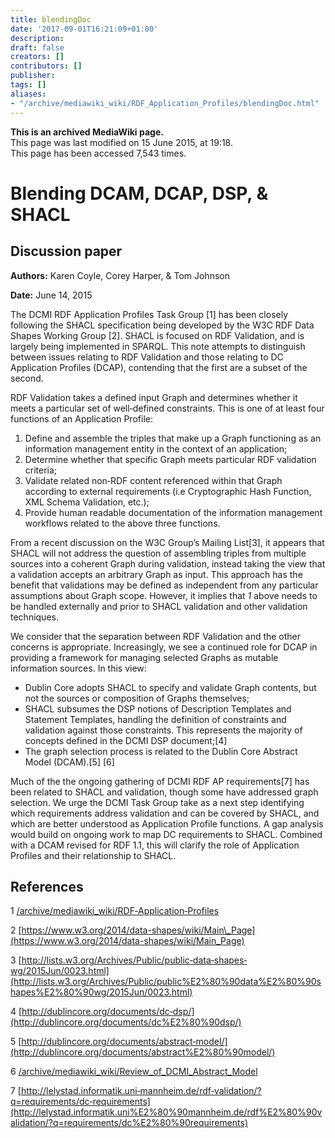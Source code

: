```yaml
---
title: blendingDoc
date: '2017-09-01T16:21:09+01:00'
description: 
draft: false
creators: []
contributors: []
publisher: 
tags: []
aliases:
- "/archive/mediawiki_wiki/RDF_Application_Profiles/blendingDoc.html"
---
```


 **This is an archived MediaWiki page.**  
This page was last modified on 15 June 2015, at 19:18.  
This page has been accessed 7,543 times.

# Blending DCAM, DCAP, DSP, & SHACL

## Discussion paper

**Authors:** Karen Coyle, Corey Harper, & Tom Johnson

**Date:** June 14, 2015

The DCMI RDF Application Profiles Task Group [1] has been closely following the SHACL specification being developed by the W3C RDF Data Shapes Working Group [2]. SHACL is focused on RDF Validation, and is largely being implemented in SPARQL. This note attempts to distinguish between issues relating to RDF Validation and those relating to DC Application Profiles (DCAP), contending that the first are a subset of the second.

RDF Validation takes a defined input Graph and determines whether it meets a particular set of well‐defined constraints. This is one of at least four functions of an Application Profile:

1. Define and assemble the triples that make up a Graph functioning as an information management entity in the context of an application;
2. Determine whether that specific Graph meets particular RDF validation criteria;
3. Validate related non‐RDF content referenced within that Graph according to external requirements (i.e Cryptographic Hash Function, XML Schema Validation, etc.);
4. Provide human readable documentation of the information management workflows related to the above three functions.

From a recent discussion on the W3C Group’s Mailing List[3], it appears that SHACL will not address the question of assembling triples from multiple sources into a coherent Graph during validation, instead taking the view that a validation accepts an arbitrary Graph as input. This approach has the benefit that validations may be defined as independent from any particular assumptions about Graph scope. However, it implies that _1_ above needs to be handled externally and prior to SHACL validation and other validation techniques.

We consider that the separation between RDF Validation and the other concerns is appropriate. Increasingly, we see a continued role for DCAP in providing a framework for managing selected Graphs as mutable information sources. In this view:

- Dublin Core adopts SHACL to specify and validate Graph contents, but not the sources or composition of Graphs themselves;
- SHACL subsumes the DSP notions of Description Templates and Statement Templates, handling the definition of constraints and validation against those constraints. This represents the majority of concepts defined in the DCMI DSP document;[4]
- The graph selection process is related to the Dublin Core Abstract Model (DCAM).[5] [6]

Much of the the ongoing gathering of DCMI RDF AP requirements[7] has been related to SHACL and validation, though some have addressed graph selection. We urge the DCMI Task Group take as a next step identifying which requirements address validation and can be covered by SHACL, and which are better understood as Application Profile functions. A gap analysis would build on ongoing work to map DC requirements to SHACL. Combined with a DCAM revised for RDF 1.1, this will clarify the role of Application Profiles and their relationship to SHACL.

## References

1 [/archive/mediawiki_wiki/RDF‐Application‐Profiles](/archive/mediawiki_wiki/RDF%E2%80%90Application%E2%80%90Profiles)

2 [https://www.w3.org/2014/data-shapes/wiki/Main\_Page](https://www.w3.org/2014/data-shapes/wiki/Main_Page)

3 [http://lists.w3.org/Archives/Public/public‐data‐shapes‐wg/2015Jun/0023.html](http://lists.w3.org/Archives/Public/public%E2%80%90data%E2%80%90shapes%E2%80%90wg/2015Jun/0023.html)

4 [http://dublincore.org/documents/dc‐dsp/](http://dublincore.org/documents/dc%E2%80%90dsp/)

5 [http://dublincore.org/documents/abstract‐model/](http://dublincore.org/documents/abstract%E2%80%90model/)

6 [/archive/mediawiki_wiki/Review\_of\_DCMI\_Abstract\_Model](/archive/mediawiki_wiki/Review_of_DCMI_Abstract_Model)

7 [http://lelystad.informatik.uni‐mannheim.de/rdf‐validation/?q=requirements/dc‐requirements](http://lelystad.informatik.uni%E2%80%90mannheim.de/rdf%E2%80%90validation/?q=requirements/dc%E2%80%90requirements)

